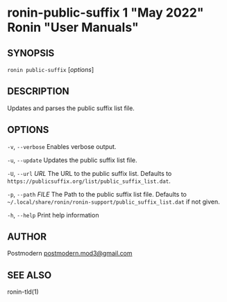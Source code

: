 # ronin-public-suffix 1 "May 2022" Ronin "User Manuals"

## SYNOPSIS

`ronin public-suffix` [*options*]

## DESCRIPTION

Updates and parses the public suffix list file.

## OPTIONS

`-v`, `--verbose`
  Enables verbose output.

`-u`, `--update`
  Updates the public suffix list file.

`-U`, `--url` *URL*
  The URL to the public suffix list. Defaults to
  `https://publicsuffix.org/list/public_suffix_list.dat`.

`-p`, `--path` *FILE*
  The Path to the public suffix list file. Defaults to
  `~/.local/share/ronin/ronin-support/public_suffix_list.dat` if not given.

`-h`, `--help`
  Print help information

## AUTHOR

Postmodern <postmodern.mod3@gmail.com>

## SEE ALSO

ronin-tld(1)
